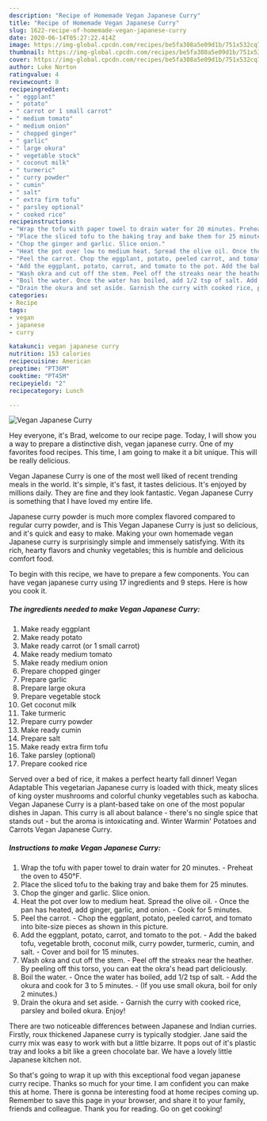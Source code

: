 ```yaml
---
description: "Recipe of Homemade Vegan Japanese Curry"
title: "Recipe of Homemade Vegan Japanese Curry"
slug: 1622-recipe-of-homemade-vegan-japanese-curry
date: 2020-06-14T05:27:22.414Z
image: https://img-global.cpcdn.com/recipes/be5fa308a5e09d1b/751x532cq70/vegan-japanese-curry-recipe-main-photo.jpg
thumbnail: https://img-global.cpcdn.com/recipes/be5fa308a5e09d1b/751x532cq70/vegan-japanese-curry-recipe-main-photo.jpg
cover: https://img-global.cpcdn.com/recipes/be5fa308a5e09d1b/751x532cq70/vegan-japanese-curry-recipe-main-photo.jpg
author: Luke Norton
ratingvalue: 4
reviewcount: 8
recipeingredient:
- " eggplant"
- " potato"
- " carrot or 1 small carrot"
- " medium tomato"
- " medium onion"
- " chopped ginger"
- " garlic"
- " large okura"
- " vegetable stock"
- " coconut milk"
- " turmeric"
- " curry powder"
- " cumin"
- " salt"
- " extra firm tofu"
- " parsley optional"
- " cooked rice"
recipeinstructions:
- "Wrap the tofu with paper towel ﻿to drain water for 20 minutes. Preheat the oven to 450°F."
- "Place the sliced tofu to the baking tray and bake them for 25 minutes."
- "Chop the ginger and garlic. Slice onion."
- "Heat the pot over low to medium heat. Spread the olive oil. Once the pan has heated, add ginger, garlic, and onion. Cook for 5 minutes."
- "Peel the carrot. Chop the eggplant, potato, peeled carrot, and tomato into bite-size pieces as shown in this picture."
- "Add the eggplant, potato, carrot, and tomato to the pot. Add the baked tofu, vegetable broth, coconut milk, curry powder, turmeric, cumin, and salt. Cover and boil for 15 minutes."
- "Wash okra and cut off the stem. Peel off the streaks ​​near the heather. By peeling off this torso, you can eat the okra&#39;s head part deliciously."
- "Boil the water. Once the water has boiled, add 1/2 tsp of salt. Add the okura and cook for 3 to 5 minutes. (If you use small okura, boil for only 2 minutes.)"
- "Drain the okura and set aside. Garnish the curry with cooked rice, parsley and boiled okura. Enjoy!"
categories:
- Recipe
tags:
- vegan
- japanese
- curry

katakunci: vegan japanese curry 
nutrition: 153 calories
recipecuisine: American
preptime: "PT36M"
cooktime: "PT45M"
recipeyield: "2"
recipecategory: Lunch

---
```



![Vegan Japanese Curry](https://img-global.cpcdn.com/recipes/be5fa308a5e09d1b/751x532cq70/vegan-japanese-curry-recipe-main-photo.jpg)

Hey everyone, it's Brad, welcome to our recipe page. Today, I will show you a way to prepare a distinctive dish, vegan japanese curry. One of my favorites food recipes. This time, I am going to make it a bit unique. This will be really delicious.

Vegan Japanese Curry is one of the most well liked of recent trending meals in the world. It's simple, it's fast, it tastes delicious. It's enjoyed by millions daily. They are fine and they look fantastic. Vegan Japanese Curry is something that I have loved my entire life.

Japanese curry powder is much more complex flavored compared to regular curry powder, and is This Vegan Japanese Curry is just so delicious, and it&#39;s quick and easy to make. Making your own homemade vegan Japanese curry is surprisingly simple and immensely satisfying. With its rich, hearty flavors and chunky vegetables; this is humble and delicious comfort food.


To begin with this recipe, we have to prepare a few components. You can have vegan japanese curry using 17 ingredients and 9 steps. Here is how you cook it.

<!--inarticleads1-->

##### The ingredients needed to make Vegan Japanese Curry:

1. Make ready  eggplant
1. Make ready  potato
1. Make ready  carrot (or 1 small carrot)
1. Make ready  medium tomato
1. Make ready  medium onion
1. Prepare  chopped ginger
1. Prepare  garlic
1. Prepare  large okura
1. Prepare  vegetable stock
1. Get  coconut milk
1. Take  turmeric
1. Prepare  curry powder
1. Make ready  cumin
1. Prepare  salt
1. Make ready  extra firm tofu
1. Take  parsley (optional)
1. Prepare  cooked rice


Served over a bed of rice, it makes a perfect hearty fall dinner! Vegan Adaptable This vegetarian Japanese curry is loaded with thick, meaty slices of king oyster mushrooms and colorful chunky vegetables such as kabocha. Vegan Japanese Curry is a plant-based take on one of the most popular dishes in Japan. This curry is all about balance - there&#39;s no single spice that stands out - but the aroma is intoxicating and. Winter Warmin&#39; Potatoes and Carrots Vegan Japanese Curry. 

<!--inarticleads2-->

##### Instructions to make Vegan Japanese Curry:

1. Wrap the tofu with paper towel ﻿to drain water for 20 minutes. - Preheat the oven to 450°F.
1. Place the sliced tofu to the baking tray and bake them for 25 minutes.
1. Chop the ginger and garlic. Slice onion.
1. Heat the pot over low to medium heat. Spread the olive oil. - Once the pan has heated, add ginger, garlic, and onion. - Cook for 5 minutes.
1. Peel the carrot. - Chop the eggplant, potato, peeled carrot, and tomato into bite-size pieces as shown in this picture.
1. Add the eggplant, potato, carrot, and tomato to the pot. - Add the baked tofu, vegetable broth, coconut milk, curry powder, turmeric, cumin, and salt. - Cover and boil for 15 minutes.
1. Wash okra and cut off the stem. - Peel off the streaks ​​near the heather. By peeling off this torso, you can eat the okra&#39;s head part deliciously.
1. Boil the water. - Once the water has boiled, add 1/2 tsp of salt. - Add the okura and cook for 3 to 5 minutes. - (If you use small okura, boil for only 2 minutes.)
1. Drain the okura and set aside. - Garnish the curry with cooked rice, parsley and boiled okura. Enjoy!


There are two noticeable differences between Japanese and Indian curries. Firstly, roux thickened Japanese curry is typically stodgier. Jane said the curry mix was easy to work with but a little bizarre. It pops out of it&#39;s plastic tray and looks a bit like a green chocolate bar. We have a lovely little Japanese kitchen not. 

So that's going to wrap it up with this exceptional food vegan japanese curry recipe. Thanks so much for your time. I am confident you can make this at home. There is gonna be interesting food at home recipes coming up. Remember to save this page in your browser, and share it to your family, friends and colleague. Thank you for reading. Go on get cooking!
